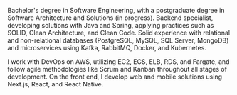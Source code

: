 Bachelor's degree in Software Engineering, with a postgraduate degree in Software Architecture and Solutions (in progress). Backend specialist, developing solutions with Java and Spring, applying practices such as SOLID, Clean Architecture, and Clean Code. Solid experience with relational and non-relational databases (PostgreSQL, MySQL, SQL Server, MongoDB) and microservices using Kafka, RabbitMQ, Docker, and Kubernetes.

I work with DevOps on AWS, utilizing EC2, ECS, ELB, RDS, and Fargate, and follow agile methodologies like Scrum and Kanban throughout all stages of development. On the front end, I develop web and mobile solutions using Next.js, React, and React Native.
